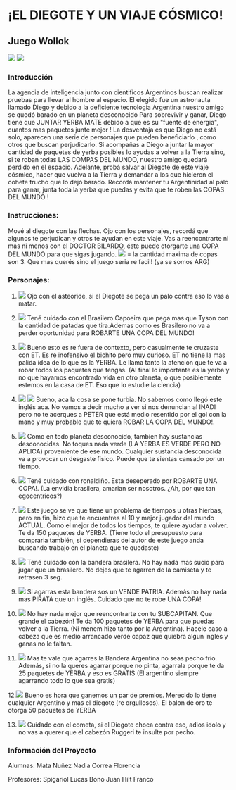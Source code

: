 # ¡EL DIEGOTE Y UN VIAJE CÓSMICO!

## Juego Wollok
![](diego.png) ![](mundo.png)
### Introducción
La agencia de inteligencia junto con cientificos Argentinos buscan realizar pruebas para llevar al hombre al espacio.
El elegido fue un astronauta llamado Diego y debido a la deficiente tecnologia Argentina nuestro amigo se quedó barado en un planeta desconocido
Para sobrevivir y ganar, Diego tiene que JUNTAR YERBA MATE debido a que es su "fuente de energia", cuantos mas paquetes junte mejor !
La desventaja es que Diego no está solo, aparecen una serie de personajes que pueden beneficiarlo , como otros que buscan perjudicarlo. 
Si acompañas a Diego a juntar la mayor cantidad de paquetes de yerba posibles lo ayudas a volver a la Tierra sino, si te roban todas
LAS COMPAS DEL MUNDO, nuestro amigo quedará perdido en el espacio.
Adelante, probá salvar al Diegote de este viaje cósmico, hacer que vuelva a la Tierra y demandar 
a los que hicieron el cohete trucho que lo dejó barado. 
Recordá mantener tu Argentinidad al palo para ganar, junta toda la yerba que puedas y evita 
que te roben las COPAS DEL MUNDO !

### Instrucciones: 
Mové al diegote con las flechas.
Ojo con los personajes, recordá que algunos te perjudican y otros te ayudan en este viaje. 
Vas a reencontrarte ni mas ni menos con el DOCTOR BILARDO, éste puede otorgarte una COPA DEL MUNDO para que sigas jugando.
![](bilardo.png) = la cantidad maxima de copas son 3. Que mas querés sino el juego seria re facil! (ya se somos ARG) 

### Personajes:
  1) ![](asteroide.png)
  Ojo con el asteoride, si el Diegote se pega un palo contra eso lo vas a matar.
   
  2) ![](africanoCapoeira.png)
  Tené cuidado con el Brasilero Capoeira que pega mas que Tyson con la cantidad de patadas que tira.Ademas como es Brasilero no va a perder oportunidad
  para ROBARTE UNA COPA DEL MUNDO!
  
  3) ![](extraterrestre.png)
  Bueno esto es re fuera de contexto, pero casualmente te cruzaste con ET. Es re inofensivo el bichito pero muy curioso.
  ET no tiene la mas palida idea de lo que es la YERBA. Le llama tanto la atención que te va a robar todos los paquetes que tengas.
  (Al final lo importante es la yerba y no que hayamos encontrado vida en otro planeta, o que posiblemente estemos en la casa de ET.
  Eso que lo estudie la ciencia)
   
  4) ![](/peter.png) ![](peter.png)
  Bueno, aca la cosa se pone turbia. No sabemos como llegó este inglés aca. No vamos a decir mucho a ver si nos denuncian al INADI pero no te acerques 
  a PETER que está medio resentido por el gol con la mano y muy probable que te quiera ROBAR LA COPA DEL MUNDO!. 
  
  5) ![](sustancia.png)
  Como en todo planeta desconocido, tambien hay sustancias desconocidas. No toques nada verde (LA YERBA ES VERDE PERO NO APLICA) proveniente de ese mundo.
  Cualquier sustancia desconocida va a provocar un desgaste fisico. Puede que te sientas cansado por un tiempo.
  
  6) ![](ronaldino.png)
   Tené cuidado con ronaldiño. Esta deseperado por ROBARTE UNA COPA!. (La envidia brasilera, amarian ser nosotros. 
  ¿Ah, por que tan egocentricos?)
  
  7) ![](messi.png)
  Este juego se ve que tiene un problema de tiempos u otras hierbas, pero en fin, hizo que te encuentres al 10 y mejor jugador del mundo ACTUAL. 
  Como el mejor de todos los tiempos, te quiere ayudar a volver. Te da 150 paquetes de YERBA. (Tiene todo el presupuesto para comprarla también,
  si dependieras del autor de este juego anda buscando trabajo en el planeta que te quedaste)
  
  8) ![](banderaBrasilera.png)
  Tené cuidado con la bandera brasilera. No hay nada mas sucio para jugar que un brasilero. No dejes que te agarren de la camiseta y te retrasen 3 seg.
  
  9) ![](banderaInglesa.png)
  Si agarras esta bandera sos un VENDE PATRIA. Además no hay nada mas PIRATA que un inglés. Cuidado que no te robe UNA COPA!   
  
  10) ![](ruggeri.png)
  No hay nada mejor que reencontrarte con tu SUBCAPITAN. Que grande el cabezón! Te da 100 paquetes de YERBA para que puedas volver a la Tierra. 
  (Ni menem hizo tanto por la Argentina). Hacele caso a cabeza que es medio arrancado verde capaz que quiebra algun ingles y ganas no le faltan.
  
  11) ![](banderaArgentina.png)
  Mas te vale que agarres la Bandera Argentina no seas pecho frio. Además, si no la queres agarrar porque no pinta,
  agarrala porque te da 25 paquetes de YERBA y eso es GRATIS (El argentino siempre agarrando todo lo que sea gratis)
  
  12.![](/balonOro.png)
  Bueno es hora que ganemos un par de premios. Merecido lo tiene cualquier Argentino y mas el diegote (re orgullosos). 
  El balon de oro te otorga 50 paquetes de YERBA 
  
  13) ![](cometa.png)
  Cuidado con el cometa, si el Diegote choca contra eso, adios idolo y no vas a querer que el cabezón Ruggeri te insulte por pecho. 


### Información del Proyecto

Alumnas: Mata Nuñez Nadia 
		 Correa Florencia

Profesores: Spigariol Lucas
			Bono Juan
			Hilt Franco





 
